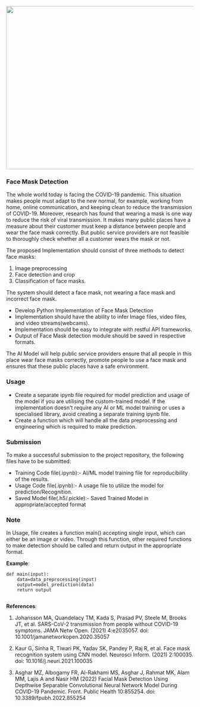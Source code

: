 <img src="https://www.ideas2it.com/wp-content/uploads/2020/09/Facemask-Detection-Blog.jpg" width=1500 height=438>

### Face Mask Detection

The whole world today is facing the COVID-19 pandemic. This situation makes people must adapt to the new normal, for example, working from home, online communication, and keeping clean to reduce the transmission of COVID-19. Moreover, research has found that wearing a mask is one way to reduce the risk of viral transmission. It makes many public places have a measure about their customer must keep a distance between people and wear the face mask correctly. But public service providers are not feasible to thoroughly check whether all a customer wears the mask or not. 


The proposed Implementation should consist of three methods to detect face masks: 
1. Image preprocessing 
2. Face detection and crop 
3. Classification of face masks. 

The system should detect a face mask, not wearing a face mask and incorrect face mask. 

* Develop Python Implementation of Face Mask Detection
* Implementation should have the ability to infer Image files, video files, and video streams(webcams).
* Implementation should be easy to integrate with restful API frameworks.
* Output of Face Mask detection module should be saved in respective formats.

The AI Model will help public service providers ensure that all people in this place wear face masks correctly, promote people to use a face mask and ensures that these public places have a safe environment.



### Usage

* Create a separate ipynb file required for model prediction and usage of the model if you are utilising the custom-trained model. If the implementation doesn't require any AI or ML model training or uses a specialised library, avoid creating a separate training ipynb file.
* Create a function which will handle all the data preprocessing and engineering which is required to make prediction.

### Submission

To make a successful submission to the project repository, the following files have to be submitted:

* Training Code file(.ipynb):- AI/ML model training file for reproducibility of the results.
* Usage Code file(.ipynb):- A usage file to utilize the model for prediction/Recognition.
* Saved Model file(.h5/.pickle):- Saved Trained Model in appropriate/accepted format

### Note

In Usage, file creates a function main() accepting single input, which can either be an image or video. Through this function, other required functions to make detection should be called and return output in the appropriate format.

**Example**:

```
def main(input):
    data=data_preprocessing(input)
    output=model_prediction(data)
    return output
    
```

**References**:

1. Johansson MA, Quandelacy TM, Kada S, Prasad PV, Steele M, Brooks JT, et al. SARS-CoV-2 transmission from people without COVID-19 symptoms. JAMA Netw Open. (2021) 4:e2035057. doi: 10.1001/jamanetworkopen.2020.35057

2. Kaur G, Sinha R, Tiwari PK, Yadav SK, Pandey P, Raj R, et al. Face mask recognition system using CNN model. Neurosci Inform. (2021) 2:100035. doi: 10.1016/j.neuri.2021.100035

3. Asghar MZ, Albogamy FR, Al-Rakhami MS, Asghar J, Rahmat MK, Alam MM, Lajis A and Nasir HM (2022) Facial Mask Detection Using Depthwise Separable Convolutional Neural Network Model During COVID-19 Pandemic. Front. Public Health 10:855254. doi: 10.3389/fpubh.2022.855254

